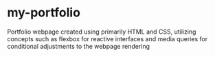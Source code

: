 # my-portfolio
Portfolio webpage created using primarily HTML and CSS, utilizing concepts such as flexbox for reactive interfaces and media queries for conditional adjustments to the webpage rendering
